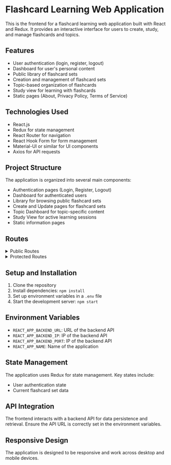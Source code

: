 # Flashcard Learning Web Application

This is the frontend for a flashcard learning web application built with React and Redux. It provides an interactive interface for users to create, study, and manage flashcards and topics.

## Features

- User authentication (login, register, logout)
- Dashboard for user's personal content
- Public library of flashcard sets
- Creation and management of flashcard sets
- Topic-based organization of flashcards
- Study view for learning with flashcards
- Static pages (About, Privacy Policy, Terms of Service)

## Technologies Used

- React.js
- Redux for state management
- React Router for navigation
- React Hook Form for form management
- Material-UI or similar for UI components
- Axios for API requests

## Project Structure

The application is organized into several main components:

- Authentication pages (Login, Register, Logout)
- Dashboard for authenticated users
- Library for browsing public flashcard sets
- Create and Update pages for flashcard sets
- Topic Dashboard for topic-specific content
- Study View for active learning sessions
- Static information pages

## Routes

<details>
<summary>Public Routes</summary>

- `/login`: User login page
- `/register`: New user registration
- `/logout`: User logout functionality
- `/library`: Browse public flashcard sets
- `/topic/:id`: View topic-specific dashboard
- `/collection/:id`: Study view for a specific flashcard set
- `/terms`, `/about`, `/privacy`: Static information pages

</details>

<details>
<summary>Protected Routes</summary>

- `/dashboard`: User's personal dashboard (requires authentication)
- `/create`: Create new flashcard sets (requires authentication)
- `/collection/:id/update`: Update a specific flashcard set (requires authentication)

</details>

## Setup and Installation

1. Clone the repository
2. Install dependencies: `npm install`
3. Set up environment variables in a `.env` file
4. Start the development server: `npm start`

## Environment Variables

- `REACT_APP_BACKEND_URL`: URL of the backend API
- `REACT_APP_BACKEND_IP`: IP of the backend API
- `REACT_APP_BACKEND_PORT`: IP of the backend API
- `REACT_APP_NAME`: Name of the application

## State Management

The application uses Redux for state management. Key states include:
- User authentication state
- Current flashcard set data

## API Integration

The frontend interacts with a backend API for data persistence and retrieval. Ensure the API URL is correctly set in the environment variables.

## Responsive Design

The application is designed to be responsive and work across desktop and mobile devices.

